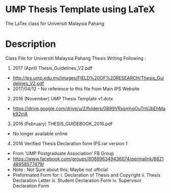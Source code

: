 UMP Thesis Template using LaTeX
===============================

The LaTex class for Universiti Malaysia Pahang

Description
===========

 Class File for Universiti Malaysia Pahang 
 Thesis Writing
 Following : 
 1. 2017 (April) Thesis_Guidelines_V2.pdf
 - http://ips.ump.edu.my/images/FIELD%20OF%20RESEARCH/Thesis_Guidelines_V2.pdf
 - 2017/04/12 - No reference to this file from Main IPS Website 
 2. 2016 (November) UMP Thesis Template v1.dotx
 - https://drive.google.com/drive/u/2/folders/0B99VRxsmhqOuTnVJbEhMak92cjA
 3. 2016 (February) THESIS_GUIDEBOOK_2016.pdf
 - No longer available online
 4. 2016 Verified Thesis Declaration form IPS.rar  version 1
 - From 'UMP Postgraduate Association' FB Group
 - https://www.facebook.com/groups/806896349436074/permalink/882148958577479/
 - Note : Not Sure about this; Maybe not official
 - Preformated Form for:
	i. Declaration of Thesis and Copyright
  ii. Thesis Declaration Letter
 iii. Student Declaration Form
  iv. Supervisor Declaration Form

